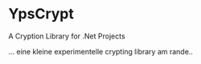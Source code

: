 # YpsCrypt
A Cryption Library for .Net Projects

... eine kleine experimentelle crypting library am rande..
